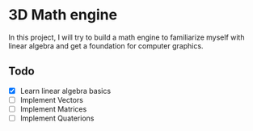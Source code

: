 # 3D Math engine
In this project, I will try to build a math engine to familiarize myself with linear algebra and get a foundation for computer graphics.
## Todo
- [x] Learn linear algebra basics
- [ ] Implement Vectors
- [ ] Implement Matrices
- [ ] Implement Quaterions
